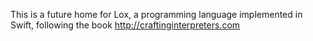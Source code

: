 This is a future home for Lox, a programming language implemented in Swift, following the book http://craftinginterpreters.com

